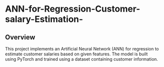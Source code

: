 # ANN-for-Regression-Customer-salary-Estimation-


## Overview

This project implements an Artificial Neural Network (ANN) for regression to estimate customer salaries based on given features. The model is built using PyTorch and trained using a dataset containing customer information.


